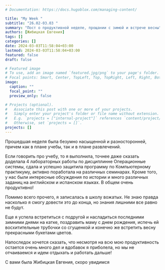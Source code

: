 ```yaml
---
# Documentation: https://docs.hugoblox.com/managing-content/

title: "My Week "
subtitle: "26.02-03.03 "
summary: "Пост о продуктивной неделе, прощании с зимой и встрече весны"
authors: [Жибицкая Евгения]
tags: []
categories: []
date: 2024-03-03T11:58:04+03:00
lastmod: 2024-03-03T11:58:04+03:00
featured: false
draft: false

# Featured image
# To use, add an image named `featured.jpg/png` to your page's folder.
# Focal points: Smart, Center, TopLeft, Top, TopRight, Left, Right, BottomLeft, Bottom, BottomRight.
image:
  caption: ""
  focal_point: ""
  preview_only: false

# Projects (optional).
#   Associate this post with one or more of your projects.
#   Simply enter your project's folder or file name without extension.
#   E.g. `projects = ["internal-project"]` references `content/project/deep-learning/index.md`.
#   Otherwise, set `projects = []`.
projects: []
---
```

Прошедшая неделя была безумно насыщенной и разносторонней, причем как в плане учебы, так и в плане развлечений. 

Если говорить про учебу, то я выполнила, точнее даже сказать доделала 4 лабораторных работы по дисциплинне Операционные системы, сдала и успешно защитила программу по Компьютерному практикуму, активно поработала на различных семинарах. Кроме того, у нас были интересные обсуждения по истории и много различных заданиц на английском и испанском языках. В общем очень продуктивно!

Помимо всего прочего, я записалась в школу вожатых. Не знаю правда насколько я смогу довести это до конца, но знания лишними все равно не будут. 

Еще я успела встретиться с подругой и насладиться последними зимними днями на катке, поздравить маму с днем рождения, испечь ей восхитительные трубочки со сгущенкой и конечно же встретить весну прекрасными  букетами цветов.

Напоследок хочется сказать, что несмотря на всю мою продуктивность остается очень много дел и вдобавок я приболела, но мы не отчаиваемся и идем отдыхать и работать дальше!

С вами была Жибицкая Евгения, скоро увидимся
